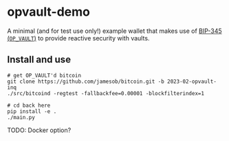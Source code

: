 # opvault-demo

A minimal (and for test use only!) example wallet that makes use of 
[BIP-345 (`OP_VAULT`)](https://bip345.com) to provide reactive security with
vaults.

## Install and use

```shell
# get OP_VAULT'd bitcoin
git clone https://github.com/jamesob/bitcoin.git -b 2023-02-opvault-inq
./src/bitcoind -regtest -fallbackfee=0.00001 -blockfilterindex=1

# cd back here
pip install -e .
./main.py
```

TODO: Docker option?
